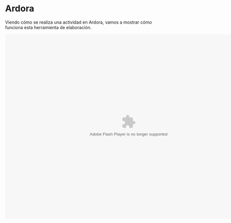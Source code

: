 
# Ardora

Viendo cómo se realiza una actividad en Ardora, vamos a mostrar cómo funciona esta herramienta de elaboración.

<object data="http://aularagon.catedu.es/materialesaularagon2013/herramelabor/tm1/1act_ardora.swf" height="600" style="display: block; margin-left: auto; margin-right: auto;" type="application/x-shockwave-flash" width="800"><param name="src" value="http://aularagon.catedu.es/materialesaularagon2013/herramelabor/tm1/1act_ardora.swf"/></object>

